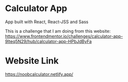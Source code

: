# Calculator App

App built with React, React-JSS and Sass

This is a challenge that I am doing from this website: https://www.frontendmentor.io/challenges/calculator-app-9lteq5N29/hub/calculator-app-HPbJdByFa


# Website Link
https://noobcalculator.netlify.app/

